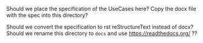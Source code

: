 Should we place the specification of the UseCases here?
Copy the docx file with the spec into this directory?

Should we convert the specification to rst reStructureText instead of docx?
Should we rename this directory to `docs` and use https://readthedocs.org/ ??
